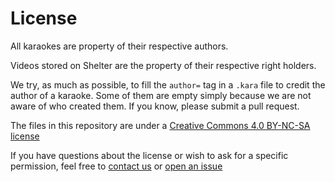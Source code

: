 # License

All karaokes are property of their respective authors.

Videos stored on Shelter are the property of their respective right holders.

We try, as much as possible, to fill the `author=` tag in a `.kara` file to credit the author of a karaoke. Some of them are empty simply because we are not aware of who created them. If you know, please submit a pull request.

The files in this repository are under a [Creative Commons 4.0 BY-NC-SA license](http://creativecommons.org/licenses/by-nc-sa/4.0/)

If you have questions about the license or wish to ask for a specific permission, feel free to [contact us](http://mugen.karaokes.moe/en/contact.html) or [open an issue](https://lab.shelter.moe/karaokemugen/karaokebase/issues/new?issue%5Bassignee_id%5D=&issue%5Bmilestone_id%5D=)